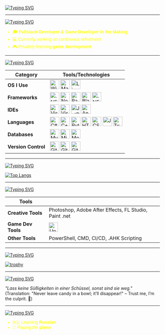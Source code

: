 <a href="https://git.io/typing-svg">
  <img src="https://readme-typing-svg.herokuapp.com?font=Fira+Code&size=28&duration=7000&pause=1000&color=FFD700&center=true&vCenter=true&width=1000&lines=Hi+there+👋+I'm+Justin!" alt="Typing SVG" />
</a>

---

<a href="https://git.io/typing-svg">
  <img src="https://readme-typing-svg.herokuapp.com?font=Fira+Code&size=24&duration=7000&pause=1000&color=FFD700&center=false&vCenter=false&width=1000&lines=🙋‍♂️+About+Me" alt="Typing SVG" />
</a>

<ul style="color:yellow; font-family:Helvetica, Arial, sans-serif;">
  <li>🎓 <strong>Fullstack Developer & Game Developer in the Making</strong></li>
  <li>💻 Currently working on continuous refinement</li>
  <li>🎮 Privately learning <strong>game development</strong></li>
</ul>

---

<a href="https://git.io/typing-svg">
  <img src="https://readme-typing-svg.herokuapp.com?font=Fira+Code&size=24&duration=7000&pause=1000&color=FFD700&center=false&vCenter=false&width=1000&lines=🚀+My+Tech+Stack" alt="Typing SVG" />
</a>


| **Category**        | **Tools/Technologies**                                                                                                                                                                                                                                                                                                                                                 |
|--------------------|-------------------------------------------------------------------------------------------------------------------------------------------------------------------------------------------------------------------------------------------------------------------------------------------------------------------------------------------------------------------------|
| **OS I Use**       | <img src="https://cdn.jsdelivr.net/gh/devicons/devicon/icons/windows8/windows8-original.svg" alt="Windows" title="Windows" width="30" height="30"/> <img src="https://cdn.jsdelivr.net/gh/devicons/devicon/icons/apple/apple-original.svg" alt="Mac" title="Mac" width="30" height="30"/> <img src="https://cdn.jsdelivr.net/gh/devicons/devicon/icons/linux/linux-original.svg" alt="Linux" title="Linux" width="30" height="30"/> |
| **Frameworks**     | <img src="https://cdn.jsdelivr.net/gh/devicons/devicon/icons/dotnetcore/dotnetcore-original.svg" alt=".NET Framework" title=".NET Framework" width="30" height="30"/> <img src="https://cdn.jsdelivr.net/gh/devicons/devicon/icons/nodejs/nodejs-original.svg" alt="Node.js" title="Node.js" width="30" height="30"/> <img src="https://cdn.jsdelivr.net/gh/devicons/devicon/icons/html5/html5-original.svg" alt="Razor" title="Razor" width="30" height="30"/> <img src="https://cdn.jsdelivr.net/gh/devicons/devicon/icons/html5/html5-original.svg" alt="Blazor" title="Blazor" width="30" height="30"/> <img src="https://cdn.jsdelivr.net/gh/devicons/devicon/icons/android/android-original.svg" alt=".NET MAUI" title=".NET MAUI" width="30" height="30"/> |
| **IDEs**           | <img src="https://cdn.jsdelivr.net/gh/devicons/devicon/icons/visualstudio/visualstudio-plain.svg" alt="Visual Studio" title="Visual Studio" width="30" height="30"/> <img src="https://cdn.jsdelivr.net/gh/devicons/devicon/icons/vscode/vscode-original.svg" alt="Visual Studio Code" title="Visual Studio Code" width="30" height="30"/> <img src="https://cdn.jsdelivr.net/gh/devicons/devicon/icons/jetbrains/jetbrains-original.svg" alt="JetBrains Rider" title="JetBrains Rider" width="30" height="30"/> <img src="https://cdn.jsdelivr.net/gh/devicons/devicon/icons/androidstudio/androidstudio-original.svg" alt="Android Studio" title="Android Studio" width="30" height="30"/> |
| **Languages**      | <img src="https://cdn.jsdelivr.net/gh/devicons/devicon/icons/csharp/csharp-original.svg" alt="C#" title="C#" width="30" height="30"/> <img src="https://cdn.jsdelivr.net/gh/devicons/devicon/icons/cplusplus/cplusplus-original.svg" alt="C++" title="C++" width="30" height="30"/> <img src="https://cdn.jsdelivr.net/gh/devicons/devicon/icons/python/python-original.svg" alt="Python" title="Python" width="30" height="30"/> <img src="https://cdn.jsdelivr.net/gh/devicons/devicon/icons/html5/html5-original.svg" alt="HTML" title="HTML" width="30" height="30"/> <img src="https://cdn.jsdelivr.net/gh/devicons/devicon/icons/css3/css3-original.svg" alt="CSS" title="CSS" width="30" height="30"/> <img src="https://cdn.jsdelivr.net/gh/devicons/devicon/icons/javascript/javascript-original.svg" alt="JavaScript" title="JavaScript" width="30" height="30"/> <img src="https://cdn.jsdelivr.net/gh/devicons/devicon/icons/typescript/typescript-original.svg" alt="TypeScript" title="TypeScript" width="30" height="30"/>             |
| **Databases**      | <img src="https://cdn.jsdelivr.net/gh/devicons/devicon/icons/mysql/mysql-original.svg" alt="MySQL" title="MySQL" width="30" height="30"/> <img src="https://cdn.jsdelivr.net/gh/devicons/devicon/icons/microsoftsqlserver/microsoftsqlserver-plain.svg" alt="Microsoft SQL Server" title="Microsoft SQL Server" width="30" height="30"/> <img src="https://cdn.jsdelivr.net/gh/devicons/devicon/icons/mongodb/mongodb-original.svg" alt="MongoDB" title="MongoDB" width="30" height="30"/> |
| **Version Control**| <img src="https://cdn.jsdelivr.net/gh/devicons/devicon/icons/git/git-original.svg" alt="Git" title="Git" width="30" height="30"/> <img src="https://cdn.jsdelivr.net/gh/devicons/devicon/icons/gitlab/gitlab-original.svg" alt="GitLab" title="GitLab" width="30" height="30"/> <img src="https://cdn.jsdelivr.net/gh/devicons/devicon/icons/github/github-original.svg" alt="GitHub" title="GitHub" width="30" height="30"/>                         |


---

<a href="https://git.io/typing-svg">
  <img src="https://readme-typing-svg.herokuapp.com?font=Fira+Code&size=24&duration=7000&pause=1000&color=FFD700&center=false&vCenter=false&width=1000&lines=📊+Most+Used+Languages" alt="Typing SVG" />
</a>

[![Top Langs](https://github-readme-stats.vercel.app/api/top-langs/?username=anuraghazra)](https://github.com/anuraghazra/github-readme-stats)

---

<a href="https://git.io/typing-svg">
  <img src="https://readme-typing-svg.herokuapp.com?font=Fira+Code&size=24&duration=7000&pause=1000&color=FFD700&center=false&vCenter=false&width=1000&lines=🛠+Other+Tools" alt="Typing SVG" />
</a>

| **Tools**           |                                                                                                                                                                                                                                                                                                                                                                        |
|---------------------|------------------------------------------------------------------------------------------------------------------------------------------------------------------------------------------------------------------------------------------------------------------------------------------------------------------------------------------------------------------------|
| **Creative Tools**  | Photoshop, Adobe After Effects, FL Studio, Paint .net                                                                                                                                                                                                                                                                                                                                       |
| **Game Dev Tools**  | <img src="https://cdn.jsdelivr.net/gh/devicons/devicon/icons/unrealengine/unrealengine-original.svg" alt="Unreal Engine 5" title="Unreal Engine 5" width="30" height="30"/>                                                                                                                                                                                           |
| **Other Tools**     | PowerShell, CMD, CI/CD, .AHK Scripting                                                                                                                                                                                                                                                                                                                                |

---

<a href="https://git.io/typing-svg">
  <img src="https://readme-typing-svg.herokuapp.com?font=Fira+Code&size=24&duration=7000&pause=1000&color=FFD700&center=false&vCenter=false&width=1000&lines=🏆+GitHub+Trophies" alt="Typing SVG" />
</a>

[![trophy](https://github-profile-trophy.vercel.app/?username=justinberr&theme=onestar&no-bg=true&margin-w=15&margin-h=15)](https://github.com/ryo-ma/github-profile-trophy)

---

<a href="https://git.io/typing-svg">
  <img src="https://readme-typing-svg.herokuapp.com?font=Fira+Code&size=24&duration=7000&pause=1000&color=FFD700&center=false&vCenter=false&width=1000&lines=🌟+Fun+Quote" alt="Typing SVG" />
</a>

_"Lass keine Süßigkeiten in einer Schüssel, sonst sind sie weg."_  
(Translation: "Never leave candy in a bowl; it’ll disappear!" – Trust me, I’m the culprit. 🍭)

---

<a href="https://git.io/typing-svg">
  <img src="https://readme-typing-svg.herokuapp.com?font=Fira+Code&size=24&duration=7000&pause=1000&color=FFD700&center=false&vCenter=false&width=1000&lines=🎵+Fun+Facts" alt="Typing SVG" />
</a>

<ul style="color:yellow; font-family:Helvetica, Arial, sans-serif;">
  <li>🇷🇺 Learning <strong>Russian</strong></li>
  <li>🎹 Playing the <strong>piano</strong></li>
</ul>
